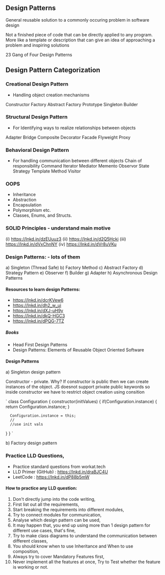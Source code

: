 ## Design Patterns
General reusable solution to a commonly occuring problem in software design

Not a finished piece of code that can be directly applied to any program. 
More like a template or description that can give an idea of approaching a problem and inspiring solutions

23 Gang of Four Design Patterns
## Design Pattern Categorization
### Creational Design Pattern
  - Handling object creation mechanisms

  Constructor
  Factory
  Abstract Factory
  Prototype
  Singleton
  Builder

### Structural Design Pattern
  - For Identifying ways to realize relationships between objects

  Adapter
  Bridge
  Composite
  Decorator
  Facade
  Flyweight
  Proxy
  
### Behavioral Design Pattern
  - For handling communication between different objects
  Chain of responsibility
  Command
  Iterator
  Mediator
  Memento
  Observor
  State
  Strategy
  Template Method
  Visitor
  

### OOPS
- Inheritance
- Abstraction
- Encapsulation
- Polymorphism etc.
- Classes, Enums, and Structs.

### SOLID Principles - understand main motive
(i) https://lnkd.in/dzEUuuz3
(ii) https://lnkd.in/d2Q5Hcki
(iii) https://lnkd.in/dVxChnNY
(iv) https://lnkd.in/dVr8uVKu

### Design Patterns: - lots of them

a) Singleton (Thread Safe)
b) Factory Method
c) Abstract Factory
d) Strategy Pattern
e) Observer
f) Builder
g) Adapter
h) Asynchronous Design Patterns

#### Resources to learn design Patterns:
- https://lnkd.in/dcrKVew6
- https://lnkd.in/dh2_w_ui
- https://lnkd.in/dXJ-uH9y
- https://lnkd.in/dkQ-HGC3
- https://lnkd.in/dPQG-7TZ

##### Books
- Head First Design Patterns
- Design Patterns: Elements of Reusable Object Oriented Software

#### Design Patterns
a) Singleton design pattern

  Constructor - private. Why? If constructor is public then we can create instances of the object. JS doesnot support private public keywords so inside constructor we have to restrict object creation using consition

`
class Configuration {
  constructor(initValues) {
      if(Configuration.instance) {
        return Configuration.instance;
      }

      Configuration.instance = this;
      //
      //use init vals
  }
}
`

b) Factory design pattern


### Practice LLD Questions,
- Practice standard questions from workat.tech
- LLD Primer (GitHub) : https://lnkd.in/draBJC4U
- LeetCode : https://lnkd.in/dP88b5mW

#### How to practice any LLD question:
1) Don't directly jump into the code writing,
2) First list out all the requirements,
3) Start breaking the requirements into different modules,
4) Try to connect modules for communication,
5) Analyse which design pattern can be used,
6) It may happen that, you end up using more than 1 design pattern for different use cases, that's fine,
7) Try to make class diagrams to understand the communication between different classes,
8) You should know when to use Inheritance and When to use composition,
9) Always try to cover Mandatory Features first,
10) Never implement all the features at once, Try to Test whether the feature is working or not.
